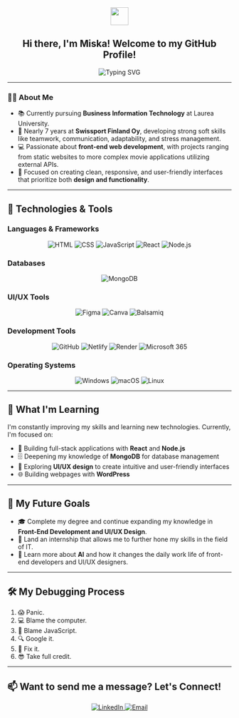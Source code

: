 <!-- Your improved GitHub README starts here -->

<div align="center">
  <img src="https://media.giphy.com/media/hvRJCLFzcasrR4ia7z/giphy.gif" width="40px">
  <h2>Hi there, I'm Miska! Welcome to my GitHub Profile!</h2>
  
  <img src="https://readme-typing-svg.herokuapp.com?font=Fira+Code&size=28&pause=1000&color=39FF14&width=500&lines=Aspiring+Front-End+Developer;Always+learning+something+new!;Code%2C+Coffee%2C+Repeat" alt="Typing SVG">
</div>

---

### 👨‍🎓 **About Me**

- 📚 Currently pursuing **Business Information Technology** at Laurea University.
- 💼 Nearly 7 years at **Swissport Finland Oy**, developing strong soft skills like teamwork, communication, adaptability, and stress management.
- 💻 Passionate about **front-end web development**, with projects ranging from static websites to more complex movie applications utilizing external APIs.
- 🎨 Focused on creating clean, responsive, and user-friendly interfaces that prioritize both **design and functionality**.

---

## 🔧 **Technologies & Tools**

### **Languages & Frameworks**

<p align="center">
  <img src="https://img.shields.io/badge/HTML-E34F26?style=flat-square&logo=html5&logoColor=white" alt="HTML"/>
  <img src="https://img.shields.io/badge/CSS-1572B6?style=flat-square&logo=css3&logoColor=white" alt="CSS"/>
  <img src="https://img.shields.io/badge/JavaScript-F7DF1E?style=flat-square&logo=javascript&logoColor=black" alt="JavaScript"/>
  <img src="https://img.shields.io/badge/React-61DAFB?style=flat-square&logo=react&logoColor=black" alt="React"/>
  <img src="https://img.shields.io/badge/Node.js-339933?style=flat-square&logo=nodedotjs&logoColor=white" alt="Node.js"/>
</p>

### **Databases**

<p align="center">
  <img src="https://img.shields.io/badge/MongoDB-47A248?style=flat-square&logo=mongodb&logoColor=white" alt="MongoDB"/>
</p>

### **UI/UX Tools**

<p align="center">
  <img src="https://img.shields.io/badge/Figma-F24E1E?style=flat-square&logo=figma&logoColor=white" alt="Figma"/>
  <img src="https://img.shields.io/badge/Canva-00C4CC?style=flat-square&logo=canva&logoColor=white" alt="Canva"/>
  <img src="https://img.shields.io/badge/Balsamiq-000000?style=flat-square&logo=balsamiq&logoColor=white" alt="Balsamiq"/>
</p>

### **Development Tools**

<p align="center">
  <img src="https://img.shields.io/badge/GitHub-181717?style=flat-square&logo=github&logoColor=white" alt="GitHub"/>
  <img src="https://img.shields.io/badge/Netlify-00C7B7?style=flat-square&logo=netlify&logoColor=white" alt="Netlify"/>
  <img src="https://img.shields.io/badge/Render-46E3B7?style=flat-square&logo=render&logoColor=white" alt="Render"/>
  <img src="https://img.shields.io/badge/Microsoft_365-D83B01?style=flat-square&logo=microsoft&logoColor=white" alt="Microsoft 365"/>
</p>

### **Operating Systems**

<p align="center">
  <img src="https://img.shields.io/badge/Windows-0078D6?style=flat-square&logo=windows&logoColor=white" alt="Windows"/>
  <img src="https://img.shields.io/badge/macOS-000000?style=flat-square&logo=apple&logoColor=white" alt="macOS"/>
  <img src="https://img.shields.io/badge/Linux-Ubuntu-E95420?style=flat-square&logo=ubuntu&logoColor=white" alt="Linux"/>
</p>

---

## 🌱 **What I'm Learning**

I'm constantly improving my skills and learning new technologies. Currently, I'm focused on:

- 🔧 Building full-stack applications with **React** and **Node.js**
- 🗄️ Deepening my knowledge of **MongoDB** for database management
- 🎨 Exploring **UI/UX design** to create intuitive and user-friendly interfaces
- 🌐 Building webpages with **WordPress**

---

## 🚀 **My Future Goals**

- 🎓 Complete my degree and continue expanding my knowledge in **Front-End Development and UI/UX Design**.
- 💼 Land an internship that allows me to further hone my skills in the field of IT.
- 🤖 Learn more about **AI** and how it changes the daily work life of front-end developers and UI/UX designers.

---

## 🛠️ **My Debugging Process**

1. 😱 Panic.
2. 💻 Blame the computer.
3. 🤨 Blame JavaScript.
4. 🔍 Google it.
5. 🎉 Fix it.
6. 😎 Take full credit.

---

## 📫 **Want to send me a message? Let's Connect!**

<p align="center">
  <a href="https://www.linkedin.com/in/miska-tevilin-386083262/">
    <img src="https://img.shields.io/badge/LinkedIn-0077B5?style=flat-square&logo=linkedin&logoColor=white" alt="LinkedIn">
  </a>
  <a href="mailto:Miskatevilin@gmail.com">
    <img src="https://img.shields.io/badge/Email-D14836?style=flat-square&logo=gmail&logoColor=white" alt="Email">
  </a>
</p>

<!-- Your improved GitHub README ends here -->
